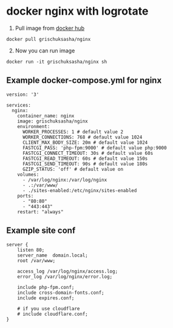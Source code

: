 # docker nginx with logrotate

1. Pull image from [docker hub](https://hub.docker.com/r/grischuksasha/nginx/)

`docker pull grischuksasha/nginx`

2. Now you can run image

`docker run -it grischuksasha/nginx sh`

## Example docker-compose.yml for nginx
```
version: '3'

services:
  nginx:
    container_name: nginx
    image: grischuksasha/nginx
    environment:
      WORKER_PROCESSES: 1 # default value 2
      WORKER_CONNECTIONS: 768 # default value 1024
      CLIENT_MAX_BODY_SIZE: 20m # default value 1024
      FASTCGI_PASS: 'php-fpm:9000' # default value php:9000
      FASTCGI_CONNECT_TIMEOUT: 30s # default value 60s
      FASTCGI_READ_TIMEOUT: 60s # default value 150s
      FASTCGI_SEND_TIMEOUT: 90s # default value 180s
      GZIP_STATUS: 'off' # default value on
    volumes:
      - /var/log/nginx:/var/log/nginx
      - .:/var/www/
      - ./sites-enabled:/etc/nginx/sites-enabled
    ports:
      - "80:80"
      - "443:443"
    restart: "always"
```
## Example site conf

```
server {
    listen 80;
    server_name  domain.local;
    root /var/www;

    access_log /var/log/nginx/access.log;
    error_log /var/log/nginx/error.log;

    include php-fpm.conf;
    include cross-domain-fonts.conf;
    include expires.conf;
    
    # if you use cloudflare
    # include cloudflare.conf;
}
```